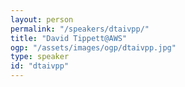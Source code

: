 ```yaml
---
layout: person
permalink: "/speakers/dtaivpp/"
title: "David Tippett@AWS"
ogp: "/assets/images/ogp/dtaivpp.jpg"
type: speaker
id: "dtaivpp"
---
```

